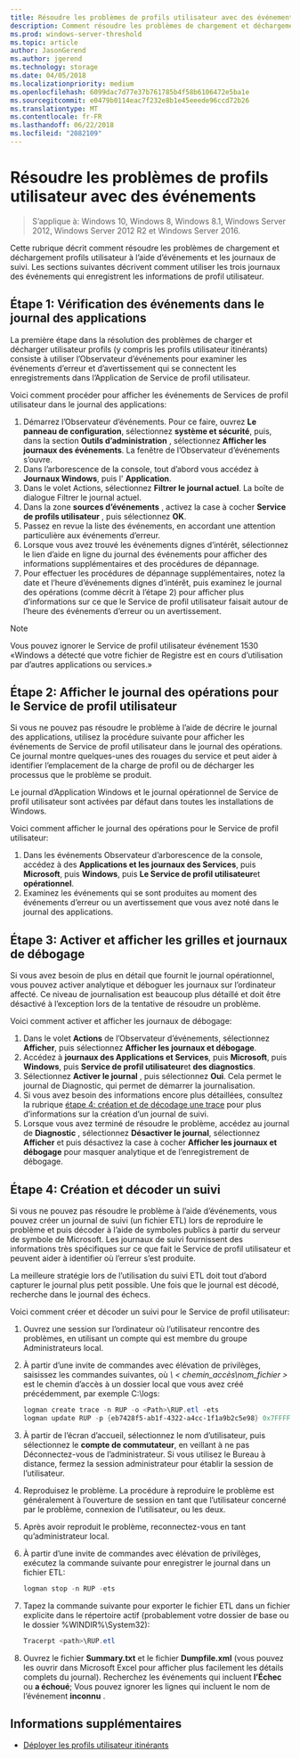 ```yaml
---
title: Résoudre les problèmes de profils utilisateur avec des événements
description: Comment résoudre les problèmes de chargement et déchargement de profils utilisateur à l’aide d’événements et les journaux de suivi.
ms.prod: windows-server-threshold
ms.topic: article
author: JasonGerend
ms.author: jgerend
ms.technology: storage
ms.date: 04/05/2018
ms.localizationpriority: medium
ms.openlocfilehash: 6099dac7d77e37b761785b4f58b6106472e5ba1e
ms.sourcegitcommit: e0479b0114eac7f232e8b1e45eeede96ccd72b26
ms.translationtype: MT
ms.contentlocale: fr-FR
ms.lasthandoff: 06/22/2018
ms.locfileid: "2082109"
---
```

# <a name="troubleshoot-user-profiles-with-events"></a>Résoudre les problèmes de profils utilisateur avec des événements

>S’applique à: Windows 10, Windows 8, Windows 8.1, Windows Server 2012, Windows Server 2012 R2 et Windows Server 2016.

Cette rubrique décrit comment résoudre les problèmes de chargement et déchargement profils utilisateur à l’aide d’événements et les journaux de suivi. Les sections suivantes décrivent comment utiliser les trois journaux des événements qui enregistrent les informations de profil utilisateur.

## <a name="step-1-checking-events-in-the-application-log"></a>Étape 1: Vérification des événements dans le journal des applications

La première étape dans la résolution des problèmes de charger et décharger utilisateur profils (y compris les profils utilisateur itinérants) consiste à utiliser l’Observateur d’événements pour examiner les événements d’erreur et d’avertissement qui se connectent les enregistrements dans l’Application de Service de profil utilisateur.

Voici comment procéder pour afficher les événements de Services de profil utilisateur dans le journal des applications:

1. Démarrez l’Observateur d’événements. Pour ce faire, ouvrez **Le panneau de configuration**, sélectionnez **système et sécurité**, puis, dans la section **Outils d’administration** , sélectionnez **Afficher les journaux des événements**. La fenêtre de l’Observateur d’événements s’ouvre.
2. Dans l’arborescence de la console, tout d’abord vous accédez à **Journaux Windows**, puis l' **Application**.
3. Dans le volet Actions, sélectionnez **Filtrer le journal actuel**. La boîte de dialogue Filtrer le journal actuel.
4. Dans la zone **sources d’événements** , activez la case à cocher **Service de profils utilisateur** , puis sélectionnez **OK**.
5. Passez en revue la liste des événements, en accordant une attention particulière aux événements d’erreur.
6. Lorsque vous avez trouvé les événements dignes d’intérêt, sélectionnez le lien d’aide en ligne du journal des événements pour afficher des informations supplémentaires et des procédures de dépannage.
7. Pour effectuer les procédures de dépannage supplémentaires, notez la date et l’heure d’événements dignes d’intérêt, puis examinez le journal des opérations (comme décrit à l’étape 2) pour afficher plus d’informations sur ce que le Service de profil utilisateur faisait autour de l’heure des événements d’erreur ou un avertissement.

>[!NOTE]
>Vous pouvez ignorer le Service de profil utilisateur événement 1530 «Windows a détecté que votre fichier de Registre est en cours d’utilisation par d’autres applications ou services.»

## <a name="step-2-view-the-operational-log-for-the-user-profile-service"></a>Étape 2: Afficher le journal des opérations pour le Service de profil utilisateur

Si vous ne pouvez pas résoudre le problème à l’aide de décrire le journal des applications, utilisez la procédure suivante pour afficher les événements de Service de profil utilisateur dans le journal des opérations. Ce journal montre quelques-unes des rouages du service et peut aider à identifier l’emplacement de la charge de profil ou de décharger les processus que le problème se produit.

Le journal d’Application Windows et le journal opérationnel de Service de profil utilisateur sont activées par défaut dans toutes les installations de Windows.

Voici comment afficher le journal des opérations pour le Service de profil utilisateur:

1. Dans les événements Observateur d’arborescence de la console, accédez à des **Applications et les journaux des Services**, puis **Microsoft**, puis **Windows**, puis **Le Service de profil utilisateur**et **opérationnel**.
2. Examinez les événements qui se sont produites au moment des événements d’erreur ou un avertissement que vous avez noté dans le journal des applications.

## <a name="step-3-enable-and-view-analytic-and-debug-logs"></a>Étape 3: Activer et afficher les grilles et journaux de débogage

Si vous avez besoin de plus en détail que fournit le journal opérationnel, vous pouvez activer analytique et déboguer les journaux sur l’ordinateur affecté. Ce niveau de journalisation est beaucoup plus détaillé et doit être désactivé à l’exception lors de la tentative de résoudre un problème.

Voici comment activer et afficher les journaux de débogage:

1. Dans le volet **Actions** de l’Observateur d’événements, sélectionnez **Afficher**, puis sélectionnez **Afficher les journaux et débogage**.
2. Accédez à **journaux des Applications et Services**, puis **Microsoft**, puis **Windows**, puis **Service de profil utilisateur**et **des diagnostics**.
3. Sélectionnez **Activer le journal** , puis sélectionnez **Oui**. Cela permet le journal de Diagnostic, qui permet de démarrer la journalisation.
4. Si vous avez besoin des informations encore plus détaillées, consultez la rubrique [étape 4: création et de décodage une trace](#step-4:-creating-and-decoding-a-trace) pour plus d’informations sur la création d’un journal de suivi.
5. Lorsque vous avez terminé de résoudre le problème, accédez au journal de **Diagnostic** , sélectionnez **Désactiver le journal**, sélectionnez **Afficher** et puis désactivez la case à cocher **Afficher les journaux et débogage** pour masquer analytique et de l’enregistrement de débogage.

## <a name="step-4-creating-and-decoding-a-trace"></a>Étape 4: Création et décoder un suivi

Si vous ne pouvez pas résoudre le problème à l’aide d’événements, vous pouvez créer un journal de suivi (un fichier ETL) lors de reproduire le problème et puis décoder à l’aide de symboles publics à partir du serveur de symbole de Microsoft. Les journaux de suivi fournissent des informations très spécifiques sur ce que fait le Service de profil utilisateur et peuvent aider à identifier où l’erreur s’est produite.

La meilleure stratégie lors de l’utilisation du suivi ETL doit tout d’abord capturer le journal plus petit possible. Une fois que le journal est décodé, recherche dans le journal des échecs.

Voici comment créer et décoder un suivi pour le Service de profil utilisateur:

1. Ouvrez une session sur l’ordinateur où l’utilisateur rencontre des problèmes, en utilisant un compte qui est membre du groupe Administrateurs local.
2. À partir d’une invite de commandes avec élévation de privilèges, saisissez les commandes suivantes, où *\ < chemin_accès\nom_fichier >* est le chemin d’accès à un dossier local que vous avez créé précédemment, par exemple C:\\logs:
        
    ```PowerShell
    logman create trace -n RUP -o <Path>\RUP.etl -ets
    logman update RUP -p {eb7428f5-ab1f-4322-a4cc-1f1a9b2c5e98} 0x7FFFFFFF 0x7 -ets
    ```
3. À partir de l’écran d’accueil, sélectionnez le nom d’utilisateur, puis sélectionnez le **compte de commutateur**, en veillant à ne pas Déconnectez-vous de l’administrateur. Si vous utilisez le Bureau à distance, fermez la session administrateur pour établir la session de l’utilisateur.
4. Reproduisez le problème. La procédure à reproduire le problème est généralement à l’ouverture de session en tant que l’utilisateur concerné par le problème, connexion de l’utilisateur, ou les deux.
5. Après avoir reproduit le problème, reconnectez-vous en tant qu’administrateur local.
6. À partir d’une invite de commandes avec élévation de privilèges, exécutez la commande suivante pour enregistrer le journal dans un fichier ETL:
  
    ```PowerShell
    logman stop -n RUP -ets
    ```
7. Tapez la commande suivante pour exporter le fichier ETL dans un fichier explicite dans le répertoire actif (probablement votre dossier de base ou le dossier %WINDIR%\\System32):
    
    ```PowerShell
    Tracerpt <path>\RUP.etl
    ```
8. Ouvrez le fichier **Summary.txt** et le fichier **Dumpfile.xml** (vous pouvez les ouvrir dans Microsoft Excel pour afficher plus facilement les détails complets du journal). Recherchez les événements qui incluent **l’Échec** ou **a échoué**; Vous pouvez ignorer les lignes qui incluent le nom de l’événement **inconnu** .

## <a name="more-information"></a>Informations supplémentaires

* [Déployer les profils utilisateur itinérants](deploy-roaming-user-profiles.md)